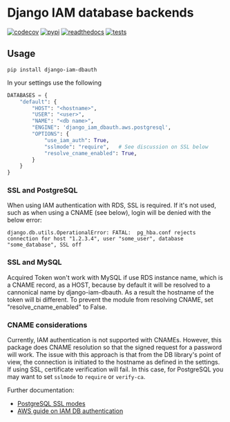 # Django IAM database backends

<!-- start-no-pypi -->
[![codecov](https://codecov.io/gh/labd/django-iam-dbauth/branch/master/graph/badge.svg)](https://codecov.io/gh/labd/django-iam-dbauth)
[![pypi](https://img.shields.io/pypi/v/django-iam-dbauth.svg)](https://pypi.python.org/pypi/django-iam-dbauth/)
[![readthedocs](https://readthedocs.org/projects/django-iam-dbauth/badge/)](https://django-iam-dbauth.readthedocs.io/en/latest/)
[![tests](https://github.com/labd/django-iam-dbauth/workflows/Python%20Tests/badge.svg)](https://github.com/labd/django-iam-dbauth/actions)
<!-- end-no-pypi -->

## Usage

```shell
pip install django-iam-dbauth
```

In your settings use the following

```python
DATABASES = {
    "default": {
        "HOST": "<hostname>",
        "USER": "<user>",
        "NAME": "<db name>",
        "ENGINE": 'django_iam_dbauth.aws.postgresql',
        "OPTIONS": {
            "use_iam_auth": True,
            "sslmode": "require",   # See discussion on SSL below
            "resolve_cname_enabled": True,
        }
    }
}
```

### SSL and PostgreSQL

When using IAM authentication with RDS, SSL is required. If it's not used, such as when using a CNAME (see below), login will be denied with the below error:

```
django.db.utils.OperationalError: FATAL:  pg_hba.conf rejects connection for host "1.2.3.4", user "some_user", database "some_database", SSL off
```

### SSL and MySQL

Acquired Token won't work with MySQL if use RDS instance name, which is a CNAME record, as a HOST, because by default it will be resolved to a cannonical name by django-iam-dbauth. As a result the hostname of the token will bi different. To prevent the module from resolving CNAME, set "resolve_cname_enabled" to False.

### CNAME considerations

Currently, IAM authentication is not supported with CNAMEs. However, this package does CNAME resolution so that the
signed request for a password will work. The issue with this approach is that from the DB library's point of view, the
connection is initiated to the hostname as defined in the settings. If using SSL, certificate verification will fail.
In this case, for PostgreSQL you may want to set `sslmode` to `require` or `verify-ca`.

Further documentation:

* [PostgreSQL SSL modes](https://www.postgresql.org/docs/current/libpq-ssl.html#LIBPQ-SSL-PROTECTION)
* [AWS guide on IAM DB authentication](https://docs.aws.amazon.com/AmazonRDS/latest/UserGuide/UsingWithRDS.IAMDBAuth.html)